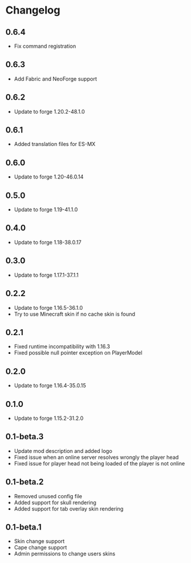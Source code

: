 # Changelog

## 0.6.4
- Fix command registration

## 0.6.3
- Add Fabric and NeoForge support

## 0.6.2
- Update to forge 1.20.2-48.1.0

## 0.6.1
- Added translation files for ES-MX

## 0.6.0
- Update to forge 1.20-46.0.14

## 0.5.0
- Update to forge 1.19-41.1.0

## 0.4.0
- Update to forge 1.18-38.0.17

## 0.3.0
- Update to forge 1.17.1-37.1.1

## 0.2.2
- Update to forge 1.16.5-36.1.0
- Try to use Minecraft skin if no cache skin is found

## 0.2.1
- Fixed runtime incompatibility with 1.16.3
- Fixed possible null pointer exception on PlayerModel

## 0.2.0
- Update to forge 1.16.4-35.0.15

## 0.1.0
- Update to forge 1.15.2-31.2.0

## 0.1-beta.3
- Update mod description and added logo
- Fixed issue when an online server resolves wrongly the player head
- Fixed issue for player head not being loaded of the player is not online

## 0.1-beta.2
- Removed unused config file
- Added support for skull rendering
- Added support for tab overlay skin rendering

## 0.1-beta.1
- Skin change support
- Cape change support
- Admin permissions to change users skins
